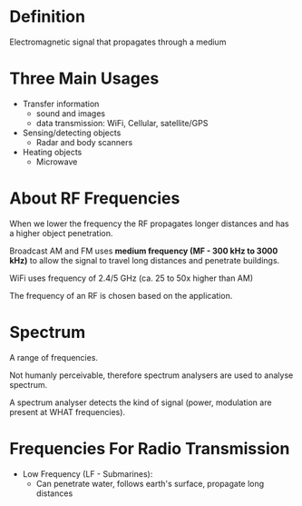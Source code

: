 # Definition

Electromagnetic signal that propagates through a medium

# Three Main Usages

* Transfer information
	* sound and images
	* data transmission: WiFi, Cellular, satellite/GPS
* Sensing/detecting objects
	* Radar and body scanners
* Heating objects
	* Microwave

# About RF Frequencies

When we lower the frequency the RF propagates longer distances and has a higher object penetration.

Broadcast AM and FM uses **medium frequency (MF - 300 kHz to 3000 kHz)** to allow the signal to travel long distances and penetrate buildings.

WiFi uses frequency of 2.4/5 GHz (ca. 25 to 50x higher than AM)

The frequency of an RF is chosen based on the application.

# Spectrum

A range of frequencies.

Not humanly perceivable, therefore spectrum analysers are used to analyse spectrum.

A spectrum analyser detects the kind of signal (power, modulation are present at WHAT frequencies).

# Frequencies For Radio Transmission

* Low Frequency  (LF - Submarines):
	* Can penetrate water, follows earth's surface, propagate long distances